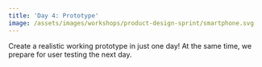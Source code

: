 ```yaml
---
title: 'Day 4: Prototype'
image: /assets/images/workshops/product-design-sprint/smartphone.svg
---
```


Create a realistic working prototype in just one day! At the same time, we
prepare for user testing the next day.
